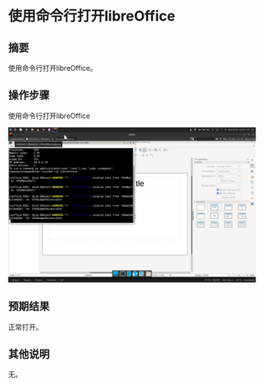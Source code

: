 # 使用命令行打开libreOffice

## 摘要

使用命令行打开libreOffice。

## 操作步骤

使用命令行打开libreOffice

![](./img/Screenshot_20221010_153327.png)

## 预期结果

正常打开。

## 其他说明

无。
